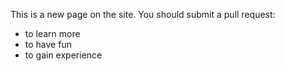 This is a new page on the site. You should submit a pull request:

* to learn more
* to have fun
* to gain experience
